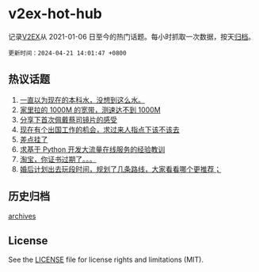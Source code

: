 # v2ex-hot-hub

 记录[V2EX](https://www.v2ex.com/)从 2021-01-06 日至今的热门话题。每小时抓取一次数据，按天[归档](archives)。

`更新时间：2024-04-21 14:01:47 +0800`

## 热议话题

1. [一直以为现在的本科水，没想到这么水。](https://www.v2ex.com/t/1034211)
1. [家里拉的 1000M 的宽带，测速达不到 1000M](https://www.v2ex.com/t/1034243)
1. [分享下首次佩戴蔡司镜片的感受](https://www.v2ex.com/t/1034172)
1. [现在有个出国工作的机会，求过来人指点下该不该去](https://www.v2ex.com/t/1034214)
1. [差点挂了](https://www.v2ex.com/t/1034302)
1. [求基于 Python 开发大流量在线服务的经验教训](https://www.v2ex.com/t/1034197)
1. [淘宝，你证书过期了。。。](https://www.v2ex.com/t/1034182)
1. [婚后计划出去玩段时间，规划了几条路线，大家看看哪个更推荐；](https://www.v2ex.com/t/1034215)

## 历史归档

[archives](archives)

## License

See the [LICENSE](LICENSE) file for license rights and limitations (MIT).
